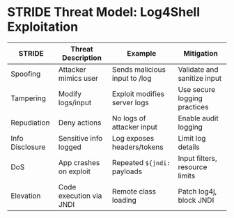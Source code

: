 # STRIDE Threat Model: Log4Shell Exploitation

| STRIDE | Threat Description | Example | Mitigation |
|--------|--------------------|---------|------------|
| Spoofing | Attacker mimics user | Sends malicious input to /log | Validate and sanitize input |
| Tampering | Modify logs/input | Exploit modifies server logs | Use secure logging practices |
| Repudiation | Deny actions | No logs of attacker input | Enable audit logging |
| Info Disclosure | Sensitive info logged | Log exposes headers/tokens | Limit log details |
| DoS | App crashes on exploit | Repeated `${jndi:` payloads | Input filters, resource limits |
| Elevation | Code execution via JNDI | Remote class loading | Patch log4j, block JNDI |
